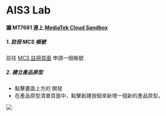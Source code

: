# AIS3 Lab

#### 讓 MT7681 連上 [MediaTek Cloud Sandbox](https://mcs.mediatek.com/oauth/zh-TW/signup)
##### 1. 註冊 MCS 帳號
前往 [MCS 註冊頁面](https://mcs.mediatek.com/oauth/zh-TW/signup) 申請一個帳號

##### 2. 建立產品原型
- 點擊畫面上方的 開發
- 在產品原型清單頁面中，點擊創建按鈕來新增一個新的產品原型。

![](https://img.mediatek.com/1500/mtk.linkit/mcs-resources/zh-TW/2.8.5/LinkIt_Connect/img_linkitconnect7681_01.png)

